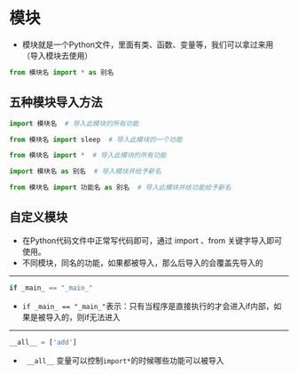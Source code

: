 # 模块
- 模块就是一个Python文件，里面有类、函数、变量等，我们可以拿过来用（导入模块去使用）
```python
from 模块名 import * as 别名
```
## 五种模块导入方法
```python
import 模块名  # 导入此模块的所有功能

from 模块名 import sleep  # 导入此模块的一个功能

from 模块名 import *  # 导入此模块的所有功能

import 模块名 as 别名  # 导入模块并给予新名

from 模块名 import 功能名 as 别名  # 导入此模块并给功能给予新名
```
## 自定义模块
- 在Python代码文件中正常写代码即可，通过 import 、from 关键字导入即可使用。
- 不同模块，同名的功能，如果都被导入，那么后导入的会覆盖先导入的
---
```python
if _main_ == "_main_"
```
- `if _main_ == "_main_"`表示：只有当程序是直接执行的才会进入if内部，如果是被导入的，则if无法进入
---
```python
__all__ = ['add']
```
 - ` __all__`  变量可以控制`import*`的时候哪些功能可以被导入
